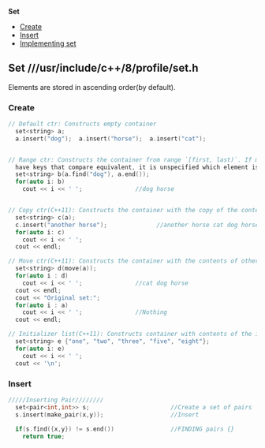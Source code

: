 **Set**
- [Create](#scre)
- [Insert](#sins)
- [Implementing set](implementing_set.cpp)

## Set ///usr/include/c++/8/profile/set.h
Elements are stored in ascending order(by default).
<a name=scre></a>
### Create
```cpp
// Default ctr: Constructs empty container
  set<string> a;
  a.insert("dog");  a.insert("horse");  a.insert("cat");


// Range ctr: Constructs the container from range `[first, last)`. If multiple elements in the range 
  have keys that compare equivalent, it is unspecified which element is inserted.
  set<string> b(a.find("dog"), a.end());
  for(auto i: b)
    cout << i << ' ';               //dog horse


// Copy ctr(C++11): Constructs the container with the copy of the contents of other.
  set<string> c(a);
  c.insert("another horse");              //another horse cat dog horse
  for(auto i: c)
    cout << i << ' ';
  cout << endl;

// Move ctr(C++11): Constructs the container with the contents of other using move semantics.
  set<string> d(move(a));
  for(auto i : d)
    cout << i << ' ';               //cat dog horse
  cout << endl;
  cout << "Original set:";
  for(auto i : a)
    cout << i << ' ';               //Nothing
  cout << endl;

// Initializer list(C++11): Constructs container with contents of the initializer list.
  set<string> e {"one", "two", "three", "five", "eight"};
  for(auto i: e)
    cout << i << ' ';
  cout << '\n';
```

<a name=sins></a>
### Insert
```cpp
/////Inserting Pair////////
  set<pair<int,int>> s;                       //Create a set of pairs
  s.insert(make_pair(x,y));                   //Insert
  
  if(s.find({x,y}) != s.end())                //FINDING pairs {}
    return true;
```
